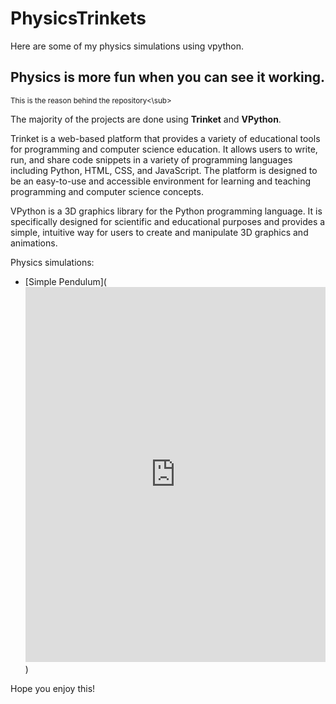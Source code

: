 # PhysicsTrinkets
Here are some of my physics simulations using vpython.

## Physics is more fun when you can see it working.
<sub>This is the reason behind the repository<\sub>

The majority of the projects are done using **Trinket** and **VPython**.

Trinket is a web-based platform that provides a variety of educational tools for programming and computer science education. 
It allows users to write, run, and share code snippets in a variety of programming languages including Python, HTML, CSS, and JavaScript. 
The platform is designed to be an easy-to-use and accessible environment for learning and teaching programming and computer science concepts.

VPython is a 3D graphics library for the Python programming language. It is specifically designed for scientific and educational purposes and 
provides a simple, intuitive way for users to create and manipulate 3D graphics and animations.

Physics simulations:
  - [Simple Pendulum](<iframe src="https://trinket.io/embed/glowscript/47dd97aa98?start=result" width="100%" height="600" frameborder="0" marginwidth="0" marginheight="0" allowfullscreen></iframe>)
  
Hope you enjoy this!

